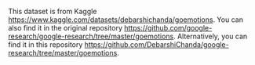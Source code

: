 This dataset is from Kaggle https://www.kaggle.com/datasets/debarshichanda/goemotions.
You can also find it in the original repository https://github.com/google-research/google-research/tree/master/goemotions.
Alternatively, you can find it in this repository https://github.com/DebarshiChanda/google-research/tree/master/goemotions.